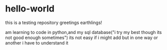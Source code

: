 # hello-world
this is a testing repository
greetings earthlings!

am learning to code in python,and my sql database("i try my best though its not good enough sometimes")
its not easy if i might add but in one way or another i have to understand it
